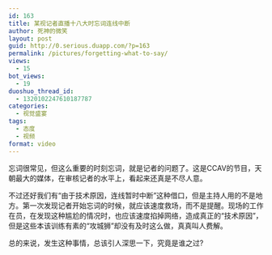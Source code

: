 ```yaml
---
id: 163
title: 某视记者直播十八大时忘词连线中断
author: 死神的微笑
layout: post
guid: http://0.serious.duapp.com/?p=163
permalink: /pictures/forgetting-what-to-say/
views:
  - 15
bot_views:
  - 19
duoshuo_thread_id:
  - 1320102247610187787
categories:
  - 视觉盛宴
tags:
  - 态度
  - 视频
format: video
---
```

  
忘词很常见，但这么重要的时刻忘词，就是记者的问题了。这是CCAV的节目，天朝最大的媒体，在审核记者的水平上，看起来还真是不尽人意。

不过还好我们有“由于技术原因，连线暂时中断”这种借口，但是主持人用的不是地方。第一次发现记者开始忘词的时候，就应该速度救场，而不是提醒。现场的工作在员，在发现这种尴尬的情况时，也应该速度掐掉网络，造成真正的“技术原因”，但是这些本该训练有素的“攻城狮”却没有及时这么做，真真叫人费解。

总的来说，发生这种事情，总该引人深思一下，究竟是谁之过?